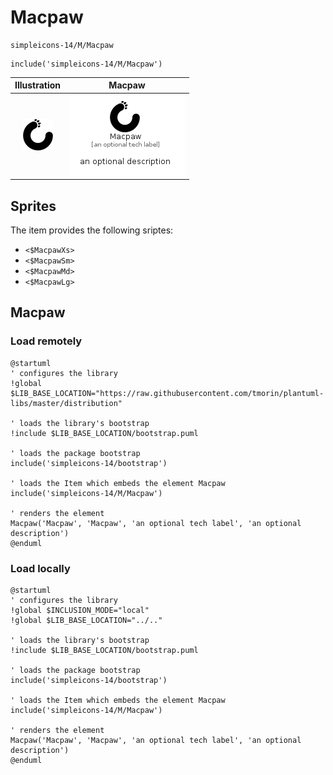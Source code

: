 # Macpaw


```text
simpleicons-14/M/Macpaw
```

```text
include('simpleicons-14/M/Macpaw')
```



| Illustration | Macpaw |
| :---: | :---: |
| ![illustration for Illustration](../../simpleicons-14/M/Macpaw.png) | ![illustration for Macpaw](../../simpleicons-14/M/Macpaw.Local.png) |



## Sprites
The item provides the following sriptes:

- `<$MacpawXs>`
- `<$MacpawSm>`
- `<$MacpawMd>`
- `<$MacpawLg>`





## Macpaw

### Load remotely
```plantuml
@startuml
' configures the library
!global $LIB_BASE_LOCATION="https://raw.githubusercontent.com/tmorin/plantuml-libs/master/distribution"

' loads the library's bootstrap
!include $LIB_BASE_LOCATION/bootstrap.puml

' loads the package bootstrap
include('simpleicons-14/bootstrap')

' loads the Item which embeds the element Macpaw
include('simpleicons-14/M/Macpaw')

' renders the element
Macpaw('Macpaw', 'Macpaw', 'an optional tech label', 'an optional description')
@enduml
```

### Load locally
```plantuml
@startuml
' configures the library
!global $INCLUSION_MODE="local"
!global $LIB_BASE_LOCATION="../.."

' loads the library's bootstrap
!include $LIB_BASE_LOCATION/bootstrap.puml

' loads the package bootstrap
include('simpleicons-14/bootstrap')

' loads the Item which embeds the element Macpaw
include('simpleicons-14/M/Macpaw')

' renders the element
Macpaw('Macpaw', 'Macpaw', 'an optional tech label', 'an optional description')
@enduml
```

